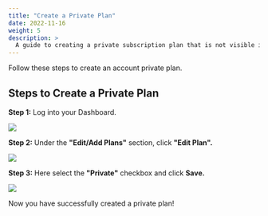 ```yaml
---
title: "Create a Private Plan"
date: 2022-11-16
weight: 5
description: >
  A guide to creating a private subscription plan that is not visible in your shop.
---
```


Follow these steps to create an account private plan.

## Steps to Create a Private Plan

**Step 1:** Log into your Dashboard.

![](https://subscribie.co.uk/blog/content/images/size/w1000/2022/11/image-64.png)

**Step 2:** Under the **"Edit/Add Plans"** section, click **"Edit Plan".**

![](https://subscribie.co.uk/blog/content/images/size/w1000/2022/11/image-65.png)

**Step 3:** Here select the **"Private"** checkbox and click **Save.**

![](https://subscribie.co.uk/blog/content/images/size/w1000/2022/11/image-66.png)

Now you have successfully created a private plan!